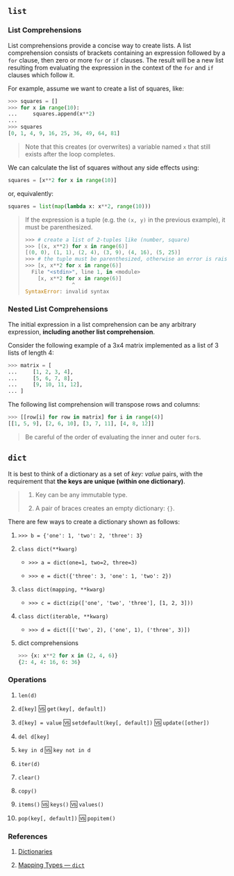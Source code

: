 ## `list`

### List Comprehensions

List comprehensions provide a concise way to create lists. A list comprehension consists of brackets containing an expression followed by a `for` clause, then zero or more `for` or `if` clauses. The result will be a new list resulting from evaluating the expression in the context of the `for` and `if` clauses which follow it.

For example, assume we want to create a list of squares, like:

```python
>>> squares = []
>>> for x in range(10):
...     squares.append(x**2)
...
>>> squares
[0, 1, 4, 9, 16, 25, 36, 49, 64, 81]
```

> Note that this creates (or overwrites) a variable named `x` that still exists after the loop completes. 

We can calculate the list of squares without any side effects using:

```python
squares = [x**2 for x in range(10)]
```

or, equivalently:

```python
squares = list(map(lambda x: x**2, range(10)))
```

> If the expression is a tuple (e.g. the `(x, y)` in the previous example), it must be parenthesized.
> 
> ```python
> >>> # create a list of 2-tuples like (number, square)
> >>> [(x, x**2) for x in range(6)]
> [(0, 0), (1, 1), (2, 4), (3, 9), (4, 16), (5, 25)]
> >>> # the tuple must be parenthesized, otherwise an error is raised
> >>> [x, x**2 for x in range(6)]
>   File "<stdin>", line 1, in <module>
>     [x, x**2 for x in range(6)]
>                ^
> SyntaxError: invalid syntax
> ```

### Nested List Comprehensions

The initial expression in a list comprehension can be any arbitrary expression, **including another list comprehension**.

Consider the following example of a 3x4 matrix implemented as a list of 3 lists of length 4:

```python
>>> matrix = [
...     [1, 2, 3, 4],
...     [5, 6, 7, 8],
...     [9, 10, 11, 12],
... ]
```

The following list comprehension will transpose rows and columns:

```python
>>> [[row[i] for row in matrix] for i in range(4)]
[[1, 5, 9], [2, 6, 10], [3, 7, 11], [4, 8, 12]]
```

> Be careful of the order of evaluating the inner and outer `for`s.

## `dict`

It is best to think of a dictionary as a set of *key: value* pairs, with the requirement that **the keys are unique (within one dictionary)**.

> 1. Key can be any immutable type.
> 
> 2. A pair of braces creates an empty dictionary: `{}`.

There are few ways to create a dictionary shown as follows:

1. `>>> b = {'one': 1, 'two': 2, 'three': 3}`

2. `class dict(**kwarg)`

    - `>>> a = dict(one=1, two=2, three=3)`
    
    - `>>> e = dict({'three': 3, 'one': 1, 'two': 2})`

3. `class dict(mapping, **kwarg)`

    - `>>> c = dict(zip(['one', 'two', 'three'], [1, 2, 3]))`

4. `class dict(iterable, **kwarg)`

    - `>>> d = dict([('two', 2), ('one', 1), ('three', 3)])`

5. dict comprehensions

    ```python
    >>> {x: x**2 for x in (2, 4, 6)}
    {2: 4, 4: 16, 6: 36}
    ```

### Operations

1. `len(d)`

2. `d[key]` :vs: `get(key[, default])`

3. `d[key] = value` :vs: `setdefault(key[, default])` :vs: `update([other])`

4. `del d[key]`

5. `key in d` :vs: `key not in d`

6. `iter(d)`

7. `clear()`

8. `copy()`

9. `items()` :vs: `keys()` :vs: `values()`

10. `pop(key[, default])` :vs: `popitem()`

### References

1. [Dictionaries](https://docs.python.org/3/tutorial/datastructures.html#dictionaries)

2. [Mapping Types — `dict`](https://docs.python.org/3/library/stdtypes.html#mapping-types-dict)
